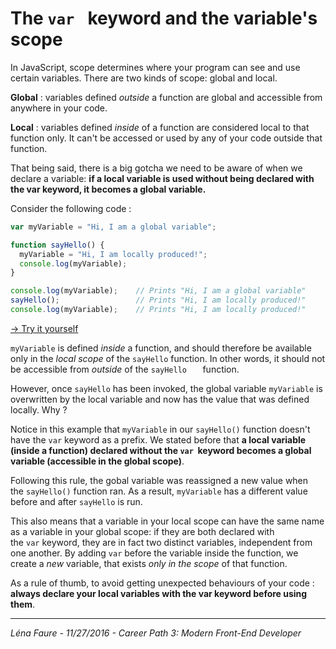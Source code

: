 # The `var ` keyword and the variable's scope

In JavaScript, scope determines where your program can see and use certain variables. There are two kinds of scope: global and local.

**Global** : variables defined *outside* a function are global and accessible from anywhere in your code.

**Local** : variables defined *inside* of a function are considered local to that function only. It can't be accessed or used by any of your code outside that function.



That being said, there is a big gotcha we need to be aware of when we declare a variable: **if a local variable is used without being declared with the var keyword, it becomes a global variable.**



Consider the following code : 

```javascript
var myVariable = "Hi, I am a global variable";

function sayHello() {
  myVariable = "Hi, I am locally produced!";
  console.log(myVariable);
}

console.log(myVariable);    // Prints "Hi, I am a global variable"
sayHello();                 // Prints "Hi, I am locally produced!"
console.log(myVariable);    // Prints "Hi, I am locally produced!"
```

[→ Try it yourself](https://jsbin.com/mowudafeju/1/edit?js,console)



`myVariable` is defined *inside* a function, and should therefore be available only in the *local scope* of the `sayHello` function. In other words, it should not be accessible from *outside* of the `sayHello   ` function.

However, once `sayHello` has been invoked, the global variable `myVariable` is overwritten by the local variable and now has the value that was defined locally. Why ?

Notice in this example that `myVariable` in our `sayHello()` function doesn't have the `var` keyword as a prefix. We stated before that **a local variable (inside a function) declared without the `var`  keyword becomes a global variable (accessible in the global scope)**.

Following this rule, the gobal variable was reassigned a new value when the `sayHello()` function ran. As a result, `myVariable` has a different value before and after `sayHello` is run.



This also means that a variable in your local scope can have the same name as a variable in your global scope: if they are both declared with the `var` keyword, they are in fact two distinct variables, independent from one another. By adding `var` before the variable inside the function, we create a *new* variable, that exists *only in the scope* of that function.



As a rule of thumb, to avoid getting unexpected behaviours of your code : **always declare your local variables with the var keyword before using them**.


---------------
*Léna Faure - 11/27/2016 - Career Path 3: Modern Front-End Developer*

